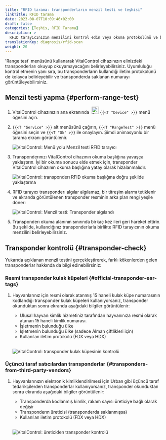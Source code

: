 ```yaml
---
title: "RFID tarama: transponderların menzil testi ve teşhisi"
linkTitle: RFID tarama
date: 2023-08-07T10:09:46+02:00
draft: false
categories: [Teşhis, RFID Tarama]
description: >
  RFID tarayıcınızın menzilini kontrol edin veya okuma protokolünü ve bilinmeyen transponderlarda saklanan numaraları gösterin.
translationKey: diagnosis/rfid-scan
weight: 20
---
```


'Range test' menüsünü kullanarak VitalControl cihazınızın elinizdeki transponderları okuyup okuyamayacağını belirleyebilirsiniz. Uyumluluğu kontrol etmenin yanı sıra, bu transponderların kullandığı iletim protokolünü de kolayca belirleyebilir ve transponderda saklanan numarayı görüntüleyebilirsiniz.

## Menzil testi yapma {#perform-range-test}

1. VitalControl cihazınızın ana ekranında &nbsp;<img src="/icons/device.svg" width="23" align="bottom" alt="Device" /> `{{<T "Device" >}}` menü öğesini açın.

1. `{{<T "Service" >}}` alt menüsünü çağırın, `{{<T "RangeTest" >}}` menü öğesini seçin ve `{{<T "Ok" >}}` ile onaylayın. Şimdi animasyonlu bir tarama ekranı görüntülenir.

    ![VitalControl: Menü yolu Menzil testi RFID tarayıcı](../images/rangetest.png "Menzil testi RFID tarayıcı")

1.  Transponderınızı VitalControl cihazının okuma başlığına yavaşça yaklaştırın. İyi bir okuma sonucu elde etmek için, transponder VitalControl cihazının okuma başlığına yatay olarak hizalanmalıdır.

    ![ VitalControl: transponderı RFID okuma başlığına doğru şekilde yaklaştırma](/images/diagnosis/transponderscan.svg "Doğru transponder taraması")

1. RFID tarayıcı transponderı algılar algılamaz, bir titreşim alarmı tetiklenir ve ekranda görüntülenen transponder resminin arka plan rengi yeşile döner:

   ![VitalControl: Menzil testi: Transponder algılandı](../images/transponder-detected.png "Transponder algılandı")

1. Transponderı okuma alanının sınırında birkaç kez ileri geri hareket ettirin. Bu şekilde, kullandığınız transponderlarla birlikte RFID tarayıcının okuma menzilini belirleyebilirsiniz.

## Transponder kontrolü {#transponder-check}

Yukarıda açıklanan menzil testini gerçekleştirerek, farklı kökenlerden gelen transponderlar hakkında da bilgi edinebilirsiniz:

### Resmi transponder kulak küpeleri {#official-transponder-ear-tags}

1. Hayvanlarınız için resmi olarak atanmış 15 haneli kulak küpe numarasının kodlandığı transponder kulak küpeleri kullanıyorsanız, transponder okunduktan sonra ekranda aşağıdaki bilgiler görüntülenir:

    - Ulusal hayvan kimlik hizmetiniz tarafından hayvanınıza resmi olarak atanan 15 haneli kimlik numarası.
    - İşletmenin bulunduğu ülke
    - İşletmenin bulunduğu ülke (sadece Alman çiftlikleri için)
    - Kullanılan iletim protokolü (FDX veya HDX)
    <br>

    ![VitalControl: transponder kulak küpesinin kontrolü](../images/transponder-official.png "Resmi transponder kulak küpesi bilgisi")

### Üçüncü taraf satıcılardan transponderlar {#transponders-from-third-party-vendors}

1. Hayvanlarınızın elektronik kimliklendirilmesi için Urban gibi üçüncü taraf tedarikçilerden transponderlar kullanıyorsanız, transponder okunduktan sonra ekranda aşağıdaki bilgiler görüntülenir:

    - Transponderda kodlanmış kimlik, rakam sayısı üreticiye bağlı olarak değişir
    - Transponderın üreticisi (transponderda saklanmışsa)
    - Kullanılan iletim protokolü (FDX veya HDX)
    <br>

    ![VitalControl: üreticiden transponder kontrolü](../images/transponder-manufacturer.png "Üreticiden transponder bilgisi")
